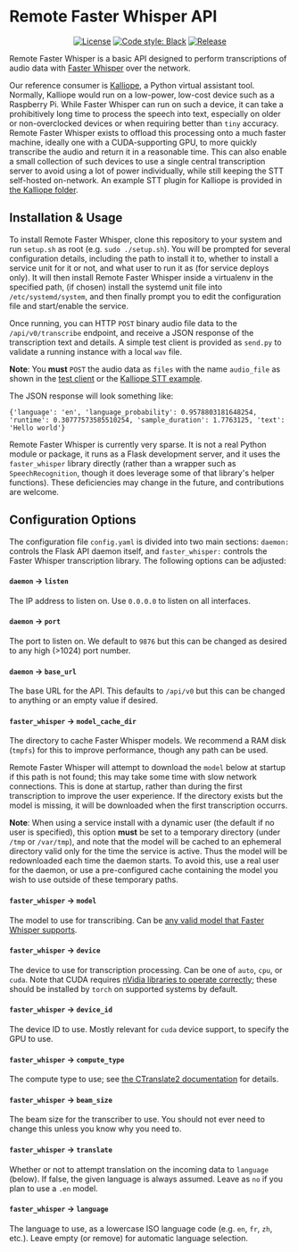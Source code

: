 # Remote Faster Whisper API

<p align="center">
<a href="https://github.com/joshuaboniface/remote-faster-whisper"><img alt="License" src="https://img.shields.io/github/license/joshuaboniface/remote-faster-whisper"/></a>
<a href="https://github.com/psf/black"><img alt="Code style: Black" src="https://img.shields.io/badge/code%20style-black-000000.svg"/></a>
<a href="https://github.com/joshuaboniface/remote-faster-whisper/releases"><img alt="Release" src="https://img.shields.io/github/release-pre/joshuaboniface/remote-faster-whisper"/></a>
</p>

Remote Faster Whisper is a basic API designed to perform transcriptions of audio data with [Faster Whisper](https://github.com/guillaumekln/faster-whisper) over the network.

Our reference consumer is [Kalliope](https://github.com/kalliope-project/kalliope), a Python virtual assistant tool. Normally, Kalliope would run on a low-power, low-cost device such as a Raspberry Pi. While Faster Whisper can run on such a device, it can take a prohibitively long time to process the speech into text, especially on older or non-overclocked devices or when requiring better than `tiny` accuracy. Remote Faster Whisper exists to offload this processing onto a much faster machine, ideally one with a CUDA-supporting GPU, to more quickly transcribe the audio and return it in a reasonable time. This can also enable a small collection of such devices to use a single central transcription server to avoid using a lot of power individually, while still keeping the STT self-hosted on-network. An example STT plugin for Kalliope is provided in [the Kalliope folder](/kalliope).

## Installation & Usage

To install Remote Faster Whisper, clone this repository to your system and run `setup.sh` as root (e.g. `sudo ./setup.sh`). You will be prompted for several configuration details, including the path to install it to, whether to install a service unit for it or not, and what user to run it as (for service deploys only). It will then install Remote Faster Whisper inside a virtualenv in the specified path, (if chosen) install the systemd unit file into `/etc/systemd/system`, and then finally prompt you to edit the configuration file and start/enable the service.

Once running, you can HTTP `POST` binary audio file data to the `/api/v0/transcribe` endpoint, and receive a JSON response of the transcription text and details. A simple test client is provided as `send.py` to validate a running instance with a local `wav` file.

**Note**: You **must** `POST` the audio data as `files` with the name `audio_file` as shown in the [test client](/send.py#L28) or the [Kalliope STT example](/kalliope/remote_fasterwhisper/remote_fasterwhisper.py#L35).

The JSON response will look something like:

```
{'language': 'en', 'language_probability': 0.9578803181648254, 'runtime': 0.30777573585510254, 'sample_duration': 1.7763125, 'text': 'Hello world'}
```

Remote Faster Whisper is currently very sparse. It is not a real Python module or package, it runs as a Flask development server, and it uses the `faster_whisper` library directly (rather than a wrapper such as `SpeechRecognition`, though it does leverage some of that library's helper functions). These deficiencies may change in the future, and contributions are welcome.

## Configuration Options

The configuration file `config.yaml` is divided into two main sections: `daemon:` controls the Flask API daemon itself, and `faster_whisper:` controls the Faster Whisper transcription library. The following options can be adjusted:

#### `daemon` -> `listen`

The IP address to listen on. Use `0.0.0.0` to listen on all interfaces.

#### `daemon` -> `port`

The port to listen on. We default to `9876` but this can be changed as desired to any high (>1024) port number.

#### `daemon` -> `base_url`

The base URL for the API. This defaults to `/api/v0` but this can be changed to anything or an empty value if desired.

#### `faster_whisper` -> `model_cache_dir`

The directory to cache Faster Whisper models. We recommend a RAM disk (`tmpfs`) for this to improve performance, though any path can be used.

Remote Faster Whisper will attempt to download the `model` below at startup if this path is not found; this may take some time with slow network connections. This is done at startup, rather than during the first transcription to improve the user experience. If the directory exists but the model is missing, it will be downloaded when the first transcription occurrs.

**Note**: When using a service install with a dynamic user (the default if no user is specified), this option **must** be set to a temporary directory (under `/tmp` or `/var/tmp`), and note that the model will be cached to an ephemeral directory valid only for the time the service is active. Thus the model will be redownloaded each time the daemon starts. To avoid this, use a real user for the daemon, or use a pre-configured cache containing the model you wish to use outside of these temporary paths.

#### `faster_whisper` -> `model`

The model to use for transcribing. Can be [any valid model that Faster Whisper supports](https://github.com/guillaumekln/faster-whisper/blob/master/faster_whisper/transcribe.py#L90).

#### `faster_whisper` -> `device`

The device to use for transcription processing. Can be one of `auto`, `cpu`, or `cuda`. Note that CUDA requires [nVidia libraries to operate correctly](https://github.com/guillaumekln/faster-whisper#gpu-support); these should be installed by `torch` on supported systems by default.

#### `faster_whisper` -> `device_id`

The device ID to use. Mostly relevant for `cuda` device support, to specify the GPU to use.

#### `faster_whisper` -> `compute_type`

The compute type to use; see [the CTranslate2 documentation](https://opennmt.net/CTranslate2/quantization.html) for details.

#### `faster_whisper` -> `beam_size`

The beam size for the transcriber to use. You should not ever need to change this unless you know why you need to.

#### `faster_whisper` -> `translate`

Whether or not to attempt translation on the incoming data to `language` (below). If false, the given language is always assumed. Leave as `no` if you plan to use a `.en` model.

#### `faster_whisper` -> `language`

The language to use, as a lowercase ISO language code (e.g. `en`, `fr`, `zh`, etc.). Leave empty (or remove) for automatic language selection.

